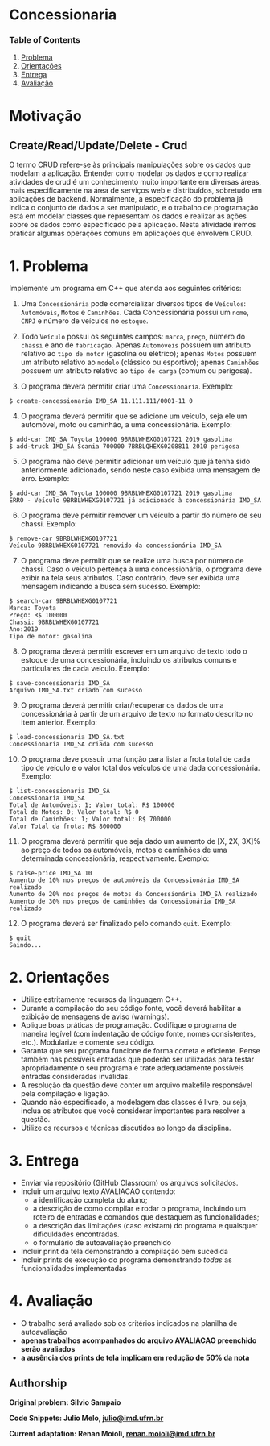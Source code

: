 # Concessionaria

### Table of Contents
1. [Problema](#1-problema)
2. [Orientações](#2-orientações)
3. [Entrega](#3-entrega)
4. [Avaliação](#4-avaliação)

# Motivação

## Create/Read/Update/Delete - Crud
O termo CRUD refere-se às principais manipulações sobre os dados que modelam a aplicação. Entender como modelar os dados e como realizar atividades de crud é um conhecimento muito importante em diversas áreas, mais especificamente na área de serviços web e distribuídos, sobretudo em aplicações de backend. Normalmente, a especificação do problema já indica o conjunto de dados a ser manipulado, e o trabalho de programação está em modelar classes que representam os dados e realizar as ações sobre os dados como especificado pela aplicação. Nesta atividade iremos praticar algumas operações comuns em aplicações que envolvem CRUD.

# 1. Problema

Implemente um programa em C++ que atenda aos seguintes critérios:

1. Uma `Concessionária` pode comercializar diversos tipos de `Veículos`: `Automóveis`, `Motos` e `Caminhões`. Cada Concessionária possui um `nome`, `CNPJ` e número de veículos no `estoque`.

2. Todo `Veículo` possui os seguintes campos: `marca`, `preço`, número do `chassi` e ano de `fabricação`. Apenas `Automóveis` possuem um atributo relativo ao `tipo de motor` (gasolina ou elétrico); apenas `Motos` possuem um atributo relativo ao `modelo` (clássico ou esportivo); apenas `Caminhões` possuem um atributo relativo ao `tipo de carga` (comum ou perigosa).

3. O programa deverá permitir criar uma `Concessionária`. Exemplo:
```
$ create-concessionaria IMD_SA 11.111.111/0001-11 0
```

4. O programa deverá permitir que se adicione um veículo, seja ele um automóvel, moto ou caminhão, a uma concessionária. Exemplo: 
```
$ add-car IMD_SA Toyota 100000 9BRBLWHEXG0107721 2019 gasolina
$ add-truck IMD_SA Scania 700000 7BRBLQHEXG0208811 2010 perigosa
```

5. O programa não deve permitir adicionar um veículo que já tenha sido anteriormente adicionado, sendo neste caso exibida uma mensagem de erro. Exemplo:
```
$ add-car IMD_SA Toyota 100000 9BRBLWHEXG0107721 2019 gasolina
ERRO - Veículo 9BRBLWHEXG0107721 já adicionado à concessionária IMD_SA
```

6. O programa deve permitir remover um veículo a partir do número de seu chassi. Exemplo:
```
$ remove-car 9BRBLWHEXG0107721
Veículo 9BRBLWHEXG0107721 removido da concessionária IMD_SA
```

7. O programa deve permitir que se realize uma busca por número de chassi. Caso o veículo pertença à uma concessionária, o programa deve exibir na tela seus atributos. Caso contrário, deve ser exibida uma mensagem indicando a busca sem sucesso. Exemplo:
```
$ search-car 9BRBLWHEXG0107721
Marca: Toyota
Preço: R$ 100000 
Chassi: 9BRBLWHEXG0107721 
Ano:2019
Tipo de motor: gasolina
```

8. O programa deverá permitir escrever em um arquivo de texto todo o estoque de uma concessionária, incluindo os atributos comuns e particulares de cada veículo. Exemplo:
```
$ save-concessionaria IMD_SA
Arquivo IMD_SA.txt criado com sucesso
```

9. O programa deverá permitir criar/recuperar os dados de uma concessionária à partir de um arquivo de texto no formato descrito no item anterior. Exemplo:
```
$ load-concessionaria IMD_SA.txt
Concessionaria IMD_SA criada com sucesso
```

10. O programa deve possuir uma função para listar a frota total de cada tipo de veículo e o valor total dos veículos de uma dada concessionária.
Exemplo:
```
$ list-concessionaria IMD_SA
Concessionaria IMD_SA
Total de Automóveis: 1; Valor total: R$ 100000
Total de Motos: 0; Valor total: R$ 0
Total de Caminhões: 1; Valor total: R$ 700000
Valor Total da frota: R$ 800000
```

11. O programa deverá permitir que seja dado um aumento de [X, 2X, 3X]% ao preço de todos os automóveis, motos e caminhões de uma determinada concessionária, respectivamente. Exemplo:
```
$ raise-price IMD_SA 10
Aumento de 10% nos preços de automóveis da Concessionária IMD_SA realizado
Aumento de 20% nos preços de motos da Concessionária IMD_SA realizado
Aumento de 30% nos preços de caminhões da Concessionária IMD_SA realizado
```

12. O programa deverá ser finalizado pelo comando `quit`. Exemplo:
```
$ quit
Saindo...
```

# 2. Orientações

- Utilize estritamente recursos da linguagem C++.
- Durante a compilação do seu código fonte, você deverá habilitar a exibição de mensagens de aviso (warnings).
- Aplique boas práticas de programação. Codifique o programa de maneira legível (com indentação de código fonte, nomes consistentes, etc.). Modularize e comente seu código.
- Garanta que seu programa funcione de forma correta e eficiente. Pense também nas possíveis entradas que poderão ser utilizadas para testar apropriadamente o seu programa e trate adequadamente possíveis entradas consideradas inválidas.
- A resolução da questão deve conter um arquivo makefile responsável pela compilação e ligação. 
- Quando não especificado, a modelagem das classes é livre, ou seja, inclua os atributos que você considerar importantes para resolver a questão.
- Utilize os recursos e técnicas discutidos ao longo da disciplina. 

# 3. Entrega
* Enviar via repositório (GitHub Classroom) os arquivos solicitados.
* Incluir um arquivo texto AVALIACAO contendo: 
  * a identificação completa do aluno; 
  * a descrição de como compilar e rodar o programa, incluindo um roteiro de entradas e comandos que destaquem as funcionalidades; 
  * a descrição das limitações (caso existam) do programa e quaisquer dificuldades encontradas.
  * o formulário de autoavaliação preenchido
* Incluir print da tela demonstrando a compilação bem sucedida
* Incluir prints de execução do programa demonstrando *todas* as funcionalidades implementadas

# 4. Avaliação

* O trabalho será avaliado sob os critérios indicados na planilha de autoavaliação 
* **apenas trabalhos acompanhados do arquivo AVALIACAO preenchido serão avaliados**
* **a ausência dos prints de tela implicam em redução de 50% da nota** 

## Authorship

**Original problem: Silvio Sampaio**

**Code Snippets: Julio Melo, [julio@imd.ufrn.br](mailto:julio@imd.ufrn.br)**

**Current adaptation: Renan Moioli, [renan.moioli@imd.ufrn.br](mailto:renan.moioli@imd.ufrn.br)**


